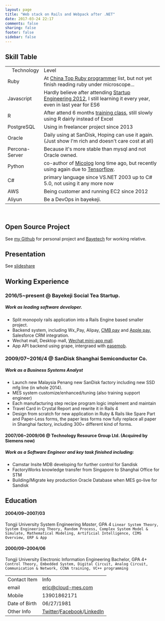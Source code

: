 ```yaml
---
layout: page
title: "Web stack on Rails and Webpack after .NET"
date: 2017-03-24 22:17
comments: false
sharing: false
footer: false
sidebar: false
---
```


Skill Table
-----------

<table>
<tbody>
<tr>
<td align="right">Technology</td>
<td align="left">Level</td>
</tr>
<tr>
<td>Ruby</td>
<td>At <a href="https://githuber.cn/rank">China Top Ruby programmer</a> list, but not yet finish reading ruby under microscope...</td>
</tr>
<tr>
<td>Javascript</td>
<td>Hardly believe after attending <a href="https://www.coursera.org/course/startup">Startup Engineering 2012</a>, I still learning it every year, even in last year for ES6</td>
</tr>
<tr>
<td>R</td>
<td>After attend 6 months <a href="http://www.dataguru.cn/article-2614-1.html">training class</a>, still slowly using R dairly instead of Excel</td>
</tr>
<tr>
<td>PostgreSQL</td>
<td>Using in freelancer project since 2013</td>
</tr>
<tr>
<td>Oracle</td>
<td>Daily using at SanDisk, Hoping can use it again. (Just show I'm rich and doesn't care cost at all)</td>
</tr>
<tr>
<td>Percona-Server</td>
<td>Because it's more stable than mysql and not Oracle owned.</td>
</tr>
<tr>
<td>Python</td>
<td>co-author of <a href="https://github.com/xuming/micolog">Micolog</a> long time ago, but recently using again due to <a href="https://tensorflow-china.org/ericguo">Tensorflow</a>.</td>
</tr>
<tr>
<td>C#</td>
<td>primary language since VS.NET 2003 up to C# 5.0, not using it any more now </td>
</tr>
<tr>
<td>AWS</td>
<td>Being customer and running EC2 since 2012</td>
</tr>
<tr>
<td>Aliyun</td>
<td>Be a DevOps in bayekeji.</td>
</tr>
</tbody>
</table>

<br/>

Open Source Project
-------------------
See [my Github](https://github.com/Eric-Guo) for personal project and [Bayetech](https://github.com/bayetech) for working relative.

Presentation
------------
See [slideshare](http://www.slideshare.net/ericguo/presentations)

Working Experience
------------------

### 2016/5~present @ Bayekeji Social Tea Startup.

##### Work as leading software developer.

* Split monopoly rails application into a Rails Engine based smaller project.
* Backend system, including Wx_Pay, Alipay, [CMB pay](https://github.com/bayetech/cmb_pay) and [Apple pay](https://github.com/bayetech/ll_pay), Salesforce CRM integration.
* Wechat mall, Desktop mall, [Wechat mini-app mall](https://github.com/bayetech/wechat_mall_applet). 
* App API backend using grape, intergraed with [easemob](https://github.com/bayetech/easemob).

### 2009/07~2016/4 @ SanDisk Shanghai Semiconductor Co.

##### Work as a Business Systems Analyst

* Launch new Malaysia Penang new SanDisk factory including new SSD mfg line (in whole 2014).
* MES system customize/enhanced/tuning (also training support engineer)
* Each manufacturing step recipe program logic implement and maintain
* Travel Card in Crystal Report and rewrite it in Rails 4
* Design from scratch for new application in Ruby & Rails like Spare Part and Paper-Less forms, the paper less forms now fully replace all paper in Shanghai factory, including 300+ different kind of forms.

#### 2007/06~2009/06 @ Technology Resource Group Ltd. (Acquired by Siemens now)

##### Work as a Software Engineer and key task finished including:

* Camstar Insite MDB developing for further control for Sandisk
* FactoryWorks knowledge transfer from Singapore to Shanghai Office for STM
* Building/Migrate key production Oracle Database when MES go-live for Sandisk

Education
---------

#### 2004/09~2007/03
Tongji University System Engineering *Master*, GPA 4
`Linear System Theory, System Engineering Theory, Random Process, Complex System Model & Simulate, Mathematical Modeling, Artificial Intelligence, CIMS Overview, ERP & App`

#### 2000/09~2004/06
Tongji University Electronic Information Engineering Bachelor, GPA 4+
`Control Theory, Embedded System, Digital Circuit, Analog Circuit, Communication & Network, CCNA training, VC++ programming`


<table>
<tbody>
<tr>
<td align="right">Contact Item</td>
<td align="left">Info</td>
</tr>
<tr>
<td>email</td>
<td><a href="mailto:eric@cloud-mes.com?subject=Just read your resume at blog.cloud-mes.com">eric@cloud-mes.com</a></td>
</tr>
<tr>
<td>Mobile</td>
<td>13901862171</td>
</tr>
<tr>
<td>Date of Birth</td>
<td>06/27/1981</td>
</tr>
<tr>
<td>Other Info</td>
<td><a href="https://twitter.com/ecguo">Twitter</a>/<a href="https://www.facebook.com/ecguo">Facebook</a>/<a href="http://cn.linkedin.com/pub/eric-guo/29/9a8/941">LinkedIn</a></td>
</tr>
</tbody>
</table>
